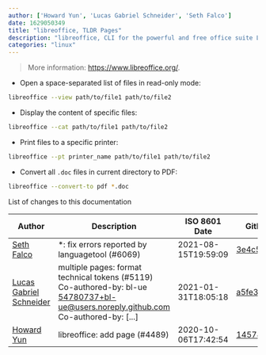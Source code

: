 ```yaml
---
author: ['Howard Yun', 'Lucas Gabriel Schneider', 'Seth Falco']
date: 1629050349
title: "libreoffice, TLDR Pages"
description: "libreoffice, CLI for the powerful and free office suite LibreOffice."
categories: "linux"
---
```

> More information: <https://www.libreoffice.org/>.

- Open a space-separated list of files in read-only mode:

```bash
libreoffice --view path/to/file1 path/to/file2
```

- Display the content of specific files:

```bash
libreoffice --cat path/to/file1 path/to/file2
```

- Print files to a specific printer:

```bash
libreoffice --pt printer_name path/to/file1 path/to/file2
```

- Convert all `.doc` files in current directory to PDF:

```bash
libreoffice --convert-to pdf *.doc
```
List of changes to this documentation


Author | Description | ISO 8601 Date | GitHub link
------|-----|-----|-----
[Seth Falco](mailto:seth@falco.fun) | *: fix errors reported by languagetool (#6069) | 2021-08-15T19:59:09 | [3e4c519004a4](https://github.com/tldr-pages/tldr/commit/3e4c519004a471c861cdc609fd7239ee3355671c)
[Lucas Gabriel Schneider](mailto:casdpa@gmail.com) | multiple pages: format technical tokens (#5119) Co-authored-by: bl-ue <54780737+bl-ue@users.noreply.github.com> Co-authored-by: [...] | 2021-01-31T18:05:18 | [a5fe31bc47ae](https://github.com/tldr-pages/tldr/commit/a5fe31bc47aece3efa5e66b52b3cf384f27d5d72)
[Howard Yun](mailto:Haoy2001@gmail.com) | libreoffice: add page (#4489) | 2020-10-06T17:42:54 | [145785d4627d](https://github.com/tldr-pages/tldr/commit/145785d4627d406b604350e9145974c8d532a100)

